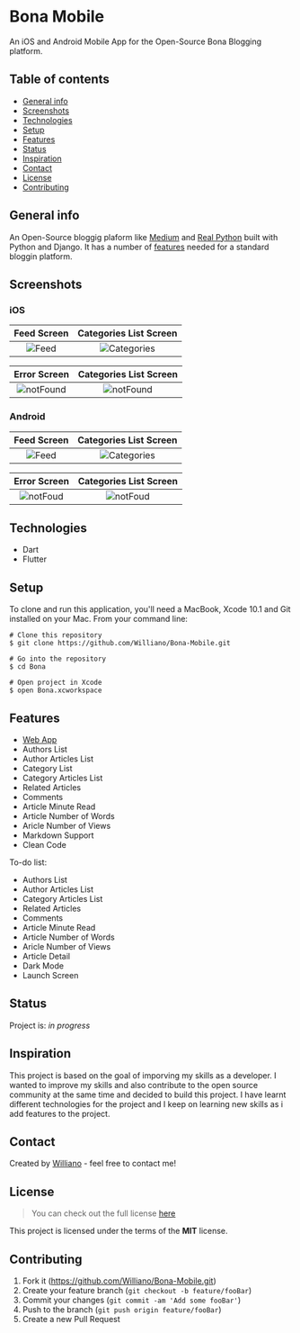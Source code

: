 # Bona Mobile
An iOS and Android Mobile App for the Open-Source Bona Blogging platform.

## Table of contents
* [General info](#general-info)
* [Screenshots](#screenshots)
* [Technologies](#technologies)
* [Setup](#setup)
* [Features](#features)
* [Status](#status)
* [Inspiration](#inspiration)
* [Contact](#contact)
* [License](#license)
* [Contributing](#contributing)

## General info
An Open-Source bloggig plaform like [Medium](https://medium.com/) and [Real Python](https://realpython.com/) built with Python and Django. It has a number of [features](#features) needed for a standard bloggin platform.

## Screenshots

### iOS

 Feed Screen           |  Categories List Screen
 :-------------------------:|:-------------------------:
![Feed](https://user-images.githubusercontent.com/19711677/78471726-16392700-76f9-11ea-80ea-e80a2cb41bc3.png)  |    ![Categories](https://user-images.githubusercontent.com/19711677/78471723-13d6cd00-76f9-11ea-913c-a32588886d07.png)

 Error Screen            |  Categories List Screen
 :-------------------------:|:-------------------------:
![notFound](https://user-images.githubusercontent.com/19711677/78471727-176a5400-76f9-11ea-8030-09f0a073fd10.png) | ![notFound](https://user-images.githubusercontent.com/19711677/78471727-176a5400-76f9-11ea-8030-09f0a073fd10.png)


 ### Android
 
 Feed Screen            |  Categories List Screen
 :-------------------------:|:-------------------------:
![Feed](https://user-images.githubusercontent.com/19711677/78471798-8d6ebb00-76f9-11ea-8525-db25bb9bab37.PNG)   |    ![Categories](https://user-images.githubusercontent.com/19711677/78471796-8c3d8e00-76f9-11ea-9e8c-ebabea441d9d.PNG)

 Error Screen            |  Categories List Screen
 :-------------------------:|:-------------------------:
![notFoud](https://user-images.githubusercontent.com/19711677/78471799-8e075180-76f9-11ea-84e7-16a2c1902d62.PNG) | ![notFoud](https://user-images.githubusercontent.com/19711677/78471799-8e075180-76f9-11ea-84e7-16a2c1902d62.PNG)
  
## Technologies
* Dart
* Flutter


## Setup
To clone and run this application, you'll need a MacBook, Xcode 10.1 and Git installed on your Mac. From your command line:

```
# Clone this repository
$ git clone https://github.com/Williano/Bona-Mobile.git

# Go into the repository
$ cd Bona

# Open project in Xcode
$ open Bona.xcworkspace
```

## Features
* [Web App](https://github.com/Williano/Bona-Blog.git)
* Authors List
* Author Articles List
* Category List
* Category Articles List
* Related Articles
* Comments
* Article Minute Read
* Article Number of Words
* Aricle Number of Views
* Markdown Support
* Clean Code


To-do list:
* Authors List
* Author Articles List
* Category Articles List
* Related Articles
* Comments
* Article Minute Read
* Article Number of Words
* Aricle Number of Views
* Article Detail
* Dark Mode
* Launch Screen

## Status
Project is: _in progress_

## Inspiration
This project is based on the goal of imporving my skills as a developer. I wanted to improve my skills and also contribute to the open source community at the same time and decided to build this project. I have learnt different technologies for the project and I keep on learning new skills as i add features to the project.


## Contact
Created by [Williano](https://williano.github.io/) - feel free to contact me!

## License
>You can check out the full license [here](https://github.com/Williano/Bona-Mobile/blob/master/LICENSE)

This project is licensed under the terms of the **MIT** license.

## Contributing

1. Fork it (<https://github.com/Williano/Bona-Mobile.git>)
2. Create your feature branch (`git checkout -b feature/fooBar`)
3. Commit your changes (`git commit -am 'Add some fooBar'`)
4. Push to the branch (`git push origin feature/fooBar`)
5. Create a new Pull Request
